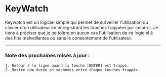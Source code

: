 # KeyWatch

Keywatch est un logiciel simple qui permet de surveiller l'utilisation du clavier d'un utilisateur en 
enregistrant les touches frappées par celui-ci. Je tiens à préciser que je ne tolère
en aucun cas l'utilisation de ce logiciel à des fins malveillantes ou sans le consentement de l'utilisateur.

---

### Note des prochaines mises à jour :  

`1. Retour à la ligne quand la touche [ENTER] est frappé.`  
`2. Mettre une durée en secondes entre chaque touches frappés.`  
